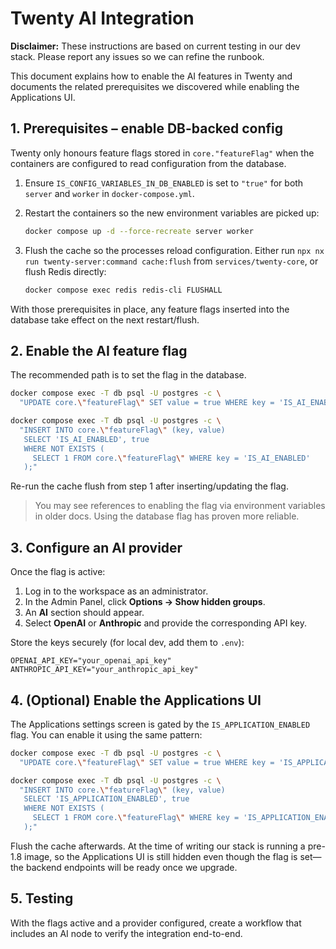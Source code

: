 # Twenty AI Integration

**Disclaimer:** These instructions are based on current testing in our dev
stack. Please report any issues so we can refine the runbook.

This document explains how to enable the AI features in Twenty and documents the
related prerequisites we discovered while enabling the Applications UI.

## 1. Prerequisites – enable DB-backed config

Twenty only honours feature flags stored in `core."featureFlag"` when the
containers are configured to read configuration from the database.

1. Ensure `IS_CONFIG_VARIABLES_IN_DB_ENABLED` is set to `"true"` for both
   `server` and `worker` in `docker-compose.yml`.
2. Restart the containers so the new environment variables are picked up:

   ```bash
   docker compose up -d --force-recreate server worker
   ```

3. Flush the cache so the processes reload configuration. Either run
   `npx nx run twenty-server:command cache:flush` from
   `services/twenty-core`, or flush Redis directly:

   ```bash
   docker compose exec redis redis-cli FLUSHALL
   ```

With those prerequisites in place, any feature flags inserted into the database
take effect on the next restart/flush.

## 2. Enable the AI feature flag

The recommended path is to set the flag in the database.

```bash
docker compose exec -T db psql -U postgres -c \
  "UPDATE core.\"featureFlag\" SET value = true WHERE key = 'IS_AI_ENABLED';"

docker compose exec -T db psql -U postgres -c \
  "INSERT INTO core.\"featureFlag\" (key, value)
   SELECT 'IS_AI_ENABLED', true
   WHERE NOT EXISTS (
     SELECT 1 FROM core.\"featureFlag\" WHERE key = 'IS_AI_ENABLED'
   );"
```

Re-run the cache flush from step 1 after inserting/updating the flag.

> You may see references to enabling the flag via environment variables in older
> docs. Using the database flag has proven more reliable.

## 3. Configure an AI provider

Once the flag is active:

1. Log in to the workspace as an administrator.
2. In the Admin Panel, click **Options → Show hidden groups**.
3. An **AI** section should appear.
4. Select **OpenAI** or **Anthropic** and provide the corresponding API key.

Store the keys securely (for local dev, add them to `.env`):

```
OPENAI_API_KEY="your_openai_api_key"
ANTHROPIC_API_KEY="your_anthropic_api_key"
```

## 4. (Optional) Enable the Applications UI

The Applications settings screen is gated by the `IS_APPLICATION_ENABLED` flag.
You can enable it using the same pattern:

```bash
docker compose exec -T db psql -U postgres -c \
  "UPDATE core.\"featureFlag\" SET value = true WHERE key = 'IS_APPLICATION_ENABLED';"

docker compose exec -T db psql -U postgres -c \
  "INSERT INTO core.\"featureFlag\" (key, value)
   SELECT 'IS_APPLICATION_ENABLED', true
   WHERE NOT EXISTS (
     SELECT 1 FROM core.\"featureFlag\" WHERE key = 'IS_APPLICATION_ENABLED'
   );"
```

Flush the cache afterwards. At the time of writing our stack is running a
pre-1.8 image, so the Applications UI is still hidden even though the flag is
set—the backend endpoints will be ready once we upgrade.

## 5. Testing

With the flags active and a provider configured, create a workflow that includes
an AI node to verify the integration end-to-end.
